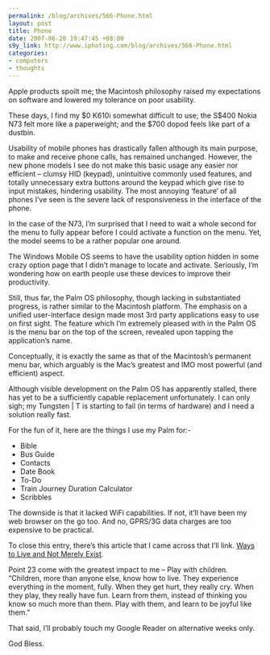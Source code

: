 ```yaml
--- 
permalink: /blog/archives/566-Phone.html
layout: post
title: Phone
date: 2007-06-20 19:47:45 +08:00
s9y_link: http://www.iphoting.com/blog/archives/566-Phone.html
categories: 
- computers
- thoughts
---
```

<p class="whiteline"><p>Apple products spoilt me; the Macintosh philosophy raised my expectations on software and lowered my tolerance on poor usability.</p>
</p><p class="whiteline"><p>These days, I find my $0 K610i somewhat difficult to use; the S$400 Nokia N73 felt more like a paperweight; and the $700 dopod feels like part of a dustbin.</p>
</p><p class="whiteline"><p>Usability of mobile phones has drastically fallen although its main purpose, to make and receive phone calls, has remained unchanged. However, the new phone models I see do not make this basic usage any easier nor efficient – clumsy HID (keypad), unintuitive commonly used features, and totally unnecessary extra buttons around the keypad which give rise to input mistakes, hindering usability. The most annoying &#8216;feature&#8217; of all phones I&#8217;ve seen is the severe lack of responsiveness in the interface of the phone.</p>
</p><p class="whiteline"><p>In the case of the N73, I&#8217;m surprised that I need to wait a whole second for the menu to fully appear before I could activate a function on the menu. Yet, the model seems to be a rather popular one around.</p>
</p><p class="whiteline"><p>The Windows Mobile OS seems to have the usability option hidden in some crazy option page that I didn&#8217;t manage to locate and activate. Seriously, I&#8217;m wondering how on earth people use these devices to improve their productivity.</p>
</p><p class="whiteline"><p>Still, thus far, the Palm OS philosophy, though lacking in substantiated progress, is rather similar to the Macintosh platform. The emphasis on a unified user-interface design made most 3rd party applications easy to use on first sight. The feature which I&#8217;m extremely pleased with in the Palm OS is the menu bar on the top of the screen, revealed upon tapping the application&#8217;s name.</p>
</p><p class="whiteline"><p>Conceptually, it is exactly the same as that of the Macintosh&#8217;s permanent menu bar, which arguably is the Mac&#8217;s greatest and IMO most powerful (and efficient) aspect.</p>
</p><p class="whiteline"><p>Although visible development on the Palm OS has apparently stalled, there has yet to be a sufficiently capable replacement unfortunately. I can only sigh; my Tungsten | T is starting to fail (in terms of hardware) and I need a solution really fast.</p>
</p><p class="whiteline"><p>For the fun of it, here are the things I use my Palm for:-</p>
</p><ul><li>Bible</li><li>Bus Guide</li><li>Contacts</li><li>Date Book</li><li>To-Do</li><li>Train Journey Duration Calculator</li><li>Scribbles</li></ul><p>
</p><p class="whiteline"><p>The downside is that it lacked WiFi capabilities. If not, it&#8217;ll have been my web browser on the go too. And no, GPRS/3G data charges are too expensive to be practical.</p>
</p><p class="whiteline"><p>To close this entry, there&#8217;s this article that I came across that I&#8217;ll link. <a onclick="_gaq.push(['_trackPageview', '/extlink/www.dumblittleman.com/2007/06/39-ways-to-live-and-not-merely-exist.html']);"  href="http://www.dumblittleman.com/2007/06/39-ways-to-live-and-not-merely-exist.html">Ways to Live and Not Merely Exist</a>.</p>
</p><p class="whiteline"><p>Point 23 come with the greatest impact to me – Play with children. &#8220;Children, more than anyone else, know how to live. They experience everything in the moment, fully. When they get hurt, they really cry. When they play, they really have fun. Learn from them, instead of thinking you know so much more than them. Play with them, and learn to be joyful like them.&#8221;</p>
</p><p class="whiteline"><p>That said, I&#8217;ll probably touch my Google Reader on alternative weeks only.</p>
</p><p class="break"><p>God Bless.</p></p>
